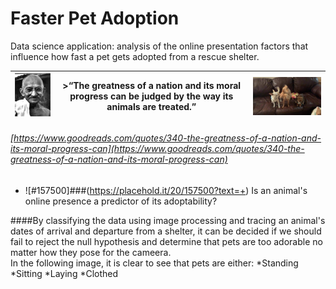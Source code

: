 # Faster Pet Adoption

Data science application: analysis of the online presentation factors that influence how fast a pet gets adopted from a rescue shelter.


| ![](src/readme/imgs/5810891.jpg) | >“The greatness of a nation and its moral progress can be judged by the way its animals are treated.” | <img src="https://github.com/elsaVelazquez/faster-pet-adoption/blob/master/data/img_dumps/dl5zpyw5k3jeb.cloudfront-1.jpg" width=300 align=right> |
|-|-|-|

###### [https://www.goodreads.com/quotes/340-the-greatness-of-a-nation-and-its-moral-progress-can](https://www.goodreads.com/quotes/340-the-greatness-of-a-nation-and-its-moral-progress-can)

- ![#157500]###(https://placehold.it/20/157500?text=+) Is an animal's online presence a predictor of its adoptability? 

####By classifying the data using image processing and tracing an animal's dates of arrival and departure from a shelter, it can be decided if we should fail to reject the null hypothesis and determine that pets are too adorable no matter how they pose for the cameera.  
In the following image, it is clear to see that pets are either:
*Standing
*Sitting
*Laying
*Clothed

